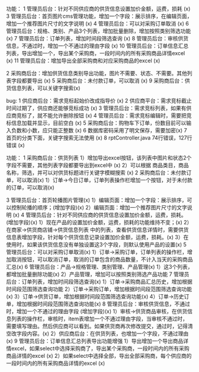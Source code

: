 功能：
1 管理员后台：针对不同供应商的供货信息设置加价金额，运费，损耗 (x)
3 管理员后台：首页图片cms管理功能，增加一个字段：展示排序，在编辑页面，增加一个推荐图片尺寸的文字说明 (x)
4 管理员后台：可以对采购订单取消 (x)
6 管理员后台：规格、类别、产品3个列表，增加批量删除，增加按照类别筛选功能 (x)
7 管理员后台：订单列表，增加时间段筛选查询 (x)
8 管理员后台：审核供货信息，不通过时，增加一个不通过的理由字段 (x)
10 管理员后台：订单信息汇总列表，导出增加一个，导出某个采购商，一段时间内的所有采购商品详情excel (x)
11 管理员后台：增加导出全部采购商和对应采购商品的excel (x)

2 采购商后台：增加供货信息类别导出功能，图片不需要、状态、不需要。其他列表字段都要导出 (x)
5 采购商后台：未付款订单，可以取消 (x)
9 采购商后台：供货信息列表，可以关键字搜索(x)

bug:
1 供应商后台：需求竞标起始价改成指导价 (x)
2 供应商平台：需求竞标截止时间过期了，供应商还能够竞标成功 (x)
3 管理员后台：需求竞标列表，如果有供应商竞标了，就不能允许删除按钮 (x)
4 管理员后台：需求竞标编辑时，需要把竞标信息加载并显示，目前空白 (x)
5 采购商后台：购物车下订单，份数目前可以输入负数和小数，应只能正整数 (x)
6 数据库密码采用了明文保存，需要加密(x)
7 首页的分类下面，关键字搜索无法使用 (x)
8 rptController.java 74行错误，127行错误  (x)



功能：
1 采购商后台：供货列表
   1）增加导出excel按钮，该列表中图片和状态2个字段不需要，其他列表字段都要导出到excel中 (x)
   2）可以根据 商品类目，商品名称，筛选，并可以对供货标题进行关键字模糊搜索 (x)
2 采购商后台：未付款订单，可以取消(x)
   1）订单->今日订单，订单列表操作栏增加一个按钮，对于未付款的订单，可以取消(x)


3 管理员后台：首页轮播图片管理(x)
   1）编辑页面：增加一个字段：展示排序，可以控制轮播的顺序；(增加字段)(x)
   2）编辑页面：增加一个推荐图片尺寸的文字说明 (x)
4 管理员后台：针对不同供应商的供货信息设置加价金额，运费，损耗。(增加字段)(x)
   1）现在产品的设置加价金额，运费，损耗的功能维持不变；(x)
   2）在商家->供货商店铺->供货信息列表  中的列表，查看供货信息详情时，需要供货信息表增加字段，针对每个供货信息记录设置加价金额，运费，损耗。(x)
   3）在使用时，如果该供货信息没有单独设置这3个字段，则默认使用产品的设置(x)
5 管理员后台：可以对采购订单取消(x)
   1）订单->采购订单，订单列表的操作栏，增加取消按钮，可以取消订单，取消的订单包含的商品数量，不计入当天的采购商品汇总(x)
6 管理员后台：产品->规格管理、类别管理、产品管理(x)
   1）这3个列表，都增加批量删除功能(x)
   2）产品管理，增加可以按照类别筛选产品功能
7 管理员后台：订单列表，增加时间段筛选查询(x)
   1）订单->采购商品汇总历史，增加根据时间段范围筛选查询功能
   2）订单->采购订单，增加根据时间段范围筛选查询功能(x)
   3）订单->供货订单，增加根据时间段范围筛选查询功能(x)
   4）订单->历史订单，增加根据时间段范围筛选查询功能(x)
8 管理员后台：审核供货信息，不通过时，增加一个不通过的理由字段 (增加字段)(x)
   1）审核->供货商品审核，在供货信息列表的操作栏，审核时，item表增加一个不通过理由字段，当审核不通过时，需要填写理由。然后供应商可以看到。如果供货商再次修改提交，通过时，记得清空改字段内容。(x)
   2）供应商后台：在供货列表，也增加一个字段，不通过理由(x)
9 管理员后台：订单信息汇总列表导出功能增强
   1）导出增加一个导出商品详情excel，如果select中选择采购商了，导出某个采购商，一段时间内的所有采购商品详情的excel (x)
   2）如果select中选择全部，导出全部采购商，每个供应商的一段时间内的所有采购商品详情的excel (x)